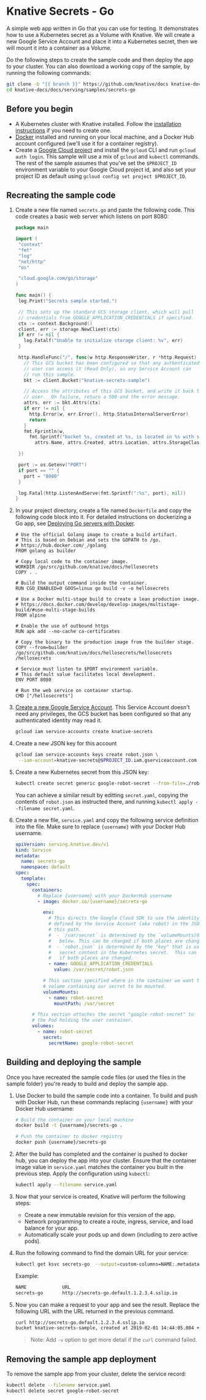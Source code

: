 # Knative Secrets - Go

A simple web app written in Go that you can use for testing. It demonstrates how
to use a Kubernetes secret as a Volume with Knative. We will create a new Google
Service Account and place it into a Kubernetes secret, then we will mount it
into a container as a Volume.

Do the following steps to create the sample code and then deploy the app to your
cluster. You can also download a working copy of the sample, by running the
following commands:

```bash
git clone -b "{{ branch }}" https://github.com/knative/docs knative-docs
cd knative-docs/docs/serving/samples/secrets-go
```

## Before you begin

- A Kubernetes cluster with Knative installed. Follow the
  [installation instructions](../../../install/) if you need to create
  one.
- [Docker](https://www.docker.com) installed and running on your local machine,
  and a Docker Hub account configured (we'll use it for a container registry).
- Create a
  [Google Cloud project](https://cloud.google.com/resource-manager/docs/creating-managing-projects)
  and install the `gcloud` CLI and run `gcloud auth login`. This sample will use
  a mix of `gcloud` and `kubectl` commands. The rest of the sample assumes that
  you've set the `$PROJECT_ID` environment variable to your Google Cloud project
  id, and also set your project ID as default using
  `gcloud config set project $PROJECT_ID`.

## Recreating the sample code

1. Create a new file named `secrets.go` and paste the following code. This code
   creates a basic web server which listens on port 8080:

   ```go
   package main

   import (
    "context"
    "fmt"
    "log"
    "net/http"
    "os"

    "cloud.google.com/go/storage"
   )

   func main() {
    log.Print("Secrets sample started.")

    // This sets up the standard GCS storage client, which will pull
    // credentials from GOOGLE_APPLICATION_CREDENTIALS if specified.
    ctx := context.Background()
    client, err := storage.NewClient(ctx)
    if err != nil {
      log.Fatalf("Unable to initialize storage client: %v", err)
    }

    http.HandleFunc("/", func(w http.ResponseWriter, r *http.Request) {
      // This GCS bucket has been configured so that any authenticated
      // user can access it (Read Only), so any Service Account can
      // run this sample.
      bkt := client.Bucket("knative-secrets-sample")

      // Access the attributes of this GCS bucket, and write it back to the
      // user.  On failure, return a 500 and the error message.
      attrs, err := bkt.Attrs(ctx)
      if err != nil {
        http.Error(w, err.Error(), http.StatusInternalServerError)
        return
      }
      fmt.Fprintln(w,
        fmt.Sprintf("bucket %s, created at %s, is located in %s with storage class %s\n",
          attrs.Name, attrs.Created, attrs.Location, attrs.StorageClass))

    })

    port := os.Getenv("PORT")
    if port == "" {
      port = "8080"
    }

    log.Fatal(http.ListenAndServe(fmt.Sprintf(":%s", port), nil))
   }
   ```

1. In your project directory, create a file named `Dockerfile` and copy the following code
   block into it. For detailed instructions on dockerizing a Go app, see
   [Deploying Go servers with Docker](https://blog.golang.org/docker).

   ```docker
   # Use the official Golang image to create a build artifact.
   # This is based on Debian and sets the GOPATH to /go.
   # https://hub.docker.com/_/golang
   FROM golang as builder

   # Copy local code to the container image.
   WORKDIR /go/src/github.com/knative/docs/hellosecrets
   COPY . .

   # Build the output command inside the container.
   RUN CGO_ENABLED=0 GOOS=linux go build -v -o hellosecrets

   # Use a Docker multi-stage build to create a lean production image.
   # https://docs.docker.com/develop/develop-images/multistage-build/#use-multi-stage-builds
   FROM alpine

   # Enable the use of outbound https
   RUN apk add --no-cache ca-certificates

   # Copy the binary to the production image from the builder stage.
   COPY --from=builder /go/src/github.com/knative/docs/hellosecrets/hellosecrets /hellosecrets

   # Service must listen to $PORT environment variable.
   # This default value facilitates local development.
   ENV PORT 8080

   # Run the web service on container startup.
   CMD ["/hellosecrets"]
   ```

1. [Create a new Google Service Account](https://cloud.google.com/iam/docs/creating-managing-service-accounts).
   This Service Account doesn't need any privileges, the GCS bucket has been
   configured so that any authenticated identity may read it.

   ```bash
   gcloud iam service-accounts create knative-secrets
   ```

1. Create a new JSON key for this account

   ```bash
   gcloud iam service-accounts keys create robot.json \
    --iam-account=knative-secrets@$PROJECT_ID.iam.gserviceaccount.com
   ```

1. Create a new Kubernetes secret from this JSON key:

   ```bash
   kubectl create secret generic google-robot-secret --from-file=./robot.json
   ```

   You can achieve a similar result by editting `secret.yaml`, copying the
   contents of `robot.json` as instructed there, and running
   `kubectl apply --filename secret.yaml`.

1. Create a new file, `service.yaml` and copy the following service definition
   into the file. Make sure to replace `{username}` with your Docker Hub
   username.

   ```yaml
   apiVersion: serving.knative.dev/v1
   kind: Service
   metadata:
     name: secrets-go
     namespace: default
   spec:
     template:
       spec:
         containers:
           # Replace {username} with your DockerHub username
           - image: docker.io/{username}/secrets-go

             env:
               # This directs the Google Cloud SDK to use the identity and project
               # defined by the Service Account (aka robot) in the JSON file at
               # this path.
               #  - `/var/secret` is determined by the `volumeMounts[0].mountPath`
               #   below. This can be changed if both places are changed.
               #  - `robot.json` is determined by the "key" that is used to hold the
               #   secret content in the Kubernetes secret.  This can be changed
               #   if both places are changed.
               - name: GOOGLE_APPLICATION_CREDENTIALS
                 value: /var/secret/robot.json

             # This section specified where in the container we want the
             # volume containing our secret to be mounted.
             volumeMounts:
               - name: robot-secret
                 mountPath: /var/secret

         # This section attaches the secret "google-robot-secret" to
         # the Pod holding the user container.
         volumes:
           - name: robot-secret
             secret:
               secretName: google-robot-secret
   ```

## Building and deploying the sample

Once you have recreated the sample code files (or used the files in the sample
folder) you're ready to build and deploy the sample app.

1. Use Docker to build the sample code into a container. To build and push with
   Docker Hub, run these commands replacing `{username}` with your Docker Hub
   username:

   ```bash
   # Build the container on your local machine
   docker build -t {username}/secrets-go .

   # Push the container to docker registry
   docker push {username}/secrets-go
   ```

1. After the build has completed and the container is pushed to docker hub, you
   can deploy the app into your cluster. Ensure that the container image value
   in `service.yaml` matches the container you built in the previous step. Apply
   the configuration using `kubectl`:

   ```bash
   kubectl apply --filename service.yaml
   ```

1. Now that your service is created, Knative will perform the following steps:

   - Create a new immutable revision for this version of the app.
   - Network programming to create a route, ingress, service, and load balance
     for your app.
   - Automatically scale your pods up and down (including to zero active pods).

1. Run the following command to find the domain URL for your service:

   ```bash
   kubectl get ksvc secrets-go  --output=custom-columns=NAME:.metadata.name,URL:.status.url
   ```

   Example:

   ```bash
   NAME             URL
   secrets-go       http://secrets-go.default.1.2.3.4.sslip.io
   ```

1. Now you can make a request to your app and see the result. Replace
   the following URL with the URL returned in the previous command.

   ```bash
   curl http://secrets-go.default.1.2.3.4.sslip.io
   bucket knative-secrets-sample, created at 2019-02-01 14:44:05.804 +0000 UTC, is located in US with storage class MULTI_REGIONAL
   ```

   > Note: Add `-v` option to get more detail if the `curl` command failed.

## Removing the sample app deployment

To remove the sample app from your cluster, delete the service record:

```bash
kubectl delete --filename service.yaml
kubectl delete secret google-robot-secret
```
